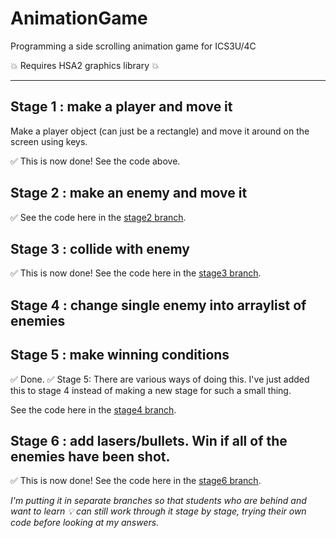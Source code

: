 # AnimationGame
Programming a side scrolling animation game for ICS3U/4C

:boom: Requires HSA2 graphics library :boom: 

----
## Stage 1 : make a player and move it

Make a player object (can just be a rectangle) and move it around on the screen using keys.

:white_check_mark: This is now done! See the code above.

## Stage 2 : make an enemy and move it

:white_check_mark: See the code here in the [stage2 branch](https://github.com/salamander2/AnimationGame/tree/Stage2). 

## Stage 3 : collide with enemy

:white_check_mark: This is now done!
See the code here in the [stage3 branch](https://github.com/salamander2/AnimationGame/tree/Stage3). 

## Stage 4 : change single enemy into arraylist of enemies
## Stage 5 : make winning conditions

:white_check_mark: Done. 
:white_check_mark: Stage 5: There are various ways of doing this. I've just added this to stage 4 instead of making a new stage for such a small thing.

See the code here in the [stage4 branch](https://github.com/salamander2/AnimationGame/tree/Stage4). 

## Stage 6 : add lasers/bullets. Win if all of the enemies have been shot.

:white_check_mark: This is now done!
See the code here in the [stage6 branch](https://github.com/salamander2/AnimationGame/tree/Stage6). 

_I'm putting it in separate branches so that students who are behind and want to learn :bulb: can still work through it stage by stage, 
trying their own code before looking at my answers._
